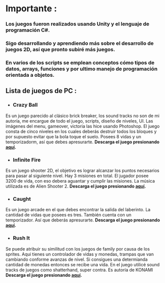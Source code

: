 # **Importante** : 
### Los juegos fueron realizados usando Unity y el lenguaje de programación C#.

### Sigo desarrollando y aprendiendo más sobre el desarrollo de juegos 2D, así que pronto subiré más juegos. 

### En varios de los scripts se emplean conceptos cómo tipos de datos, arrays, funciones y por ultimo manejo de programación orientada a objetos.

## **Lista de juegos de PC** : 

- ### **Crazy Ball**  
 Es un juego parecido al clásico brick breaker, los sound tracks no son de mi autoría, me encargue de todo el juego, scripts, diseño de niveles, UI. 
Las imágenes del menu, gameover, victoria las hice usando Photoshop. El juego consta de cinco niveles en los cuales deberás destruir todos los bloques y por supuesto evitar que la bola toque el suelo. Posees 8 vidas y un temporizadorm, así que debes apresurarte. **Descarga el juego presionando [aquí](https://mega.nz/file/iSoSVQwI#hDVZ5BoJf1TqrBseYXQTr7hcLi3fDzcetV11vsKfyKU).** 

- ### **Infinite Fire**  
Es un juego shooter 2D, el objetivo es lograr alcanzar los puntos necesarios para pasar al siguiente nivel. Hay 3 misiones en total.
El jugador posee 3200 de vida, con eso debera aguantar y cumplir las misiones.
La música utilizada es de Alien Shooter 2. **Descarga el juego presionando [aquí](https://mega.nz/file/rOZnXSjY#Sta2-C9OOhQUm8ZWjIDMdGML6m6XdnAmB9bRc_A06wo).**

- ### **Caught**  
Es un juego arcade en el que debes encontrar la salida del laberinto. La cantidad de vidas que posees es tres. También cuenta con un temporizador. Así que deberás apresurarte. **Descarga el juego presionando [aquí](https://mega.nz/file/PG51UDBQ#XrOsbwrsE9uzSamWQpTB36TnLd5oja9DlPb9LQXZT6I).**

- ### **Rush It**  
Se puede atribuir su similitud con los juegos de family por causa de los sprites. Aqui tienes un controlador de vidas y monedas, trampas que van cambiando conforme avanzas de nivel. Si consigues una determianda cantidad de monedas entonces se recibe una vida. 
En el juego utilicé sound tracks de juegos como shatterhand, super contra. Es autoría de KONAMI **Descarga el juego presionando [aquí](https://mega.nz/file/HGR2mCIJ#zPR2SHLScd5A_CqDAgsdpLQ0ylNt9jLPiG4wJWWMPz4).**
